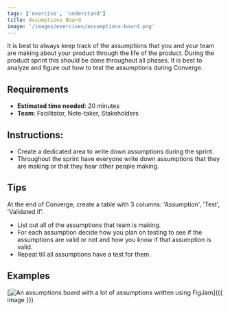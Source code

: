 ```yaml
---
tags: ['exercise', 'understand']
title: Assumptions Board
image: '/images/exercises/assumptions-board.png'
---
```


It is best to always keep track of the assumptions that you and your team are
making about your product through the life of the product. During the product
sprint this should be done throughout all phases. It is best to analyze and
figure out how to test the assumptions during Converge.

## Requirements

- **Estimated time needed**: 20 minutes
- **Team**: Facilitator, Note-taker, Stakeholders

## Instructions:

- Create a dedicated area to write down assumptions during the sprint.
- Throughout the sprint have everyone write down assumptions
that they are making or that they hear other people making.

## Tips

At the end of Converge, create a table with 3 columns:
'Assumption', 'Test', 'Validated if'.

- List out all of the assumptions that team is making.
- For each assumption decide how you plan on testing to see if the assumptions
  are valid or not and how you know if that assumption is valid.
- Repeat till all assumptions have a test for them.

## Examples
[![An assumptions board with a lot of assumptions written using FigJam](/images/exercises/assumptions-board.png)]({{ image }})
